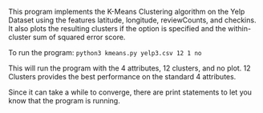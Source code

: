 This program implements the K-Means Clustering algorithm on the Yelp Dataset using the features latitude, longitude, reviewCounts, and checkins. It also plots the resulting clusters if the option is specified and the within-cluster sum of squared error score. 

To run the program:
`python3 kmeans.py yelp3.csv 12 1 no`

This will run the program with the 4 attributes, 12 clusters, and no plot. 12 Clusters provides the best performance on the standard 4 attributes. 

Since it can take a while to converge, there are print statements to let you know that the program is running.
